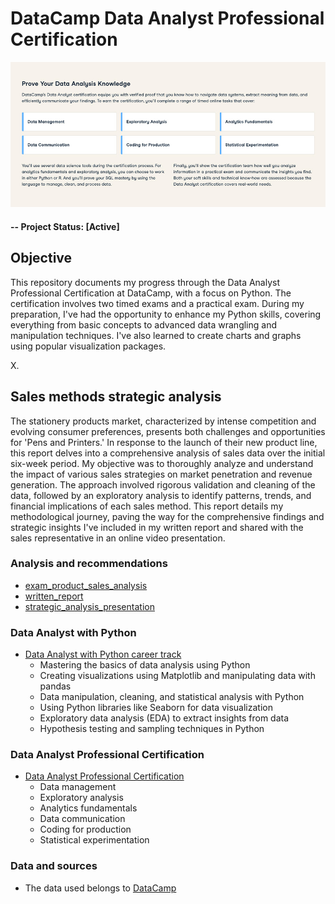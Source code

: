 # DataCamp Data Analyst Professional Certification

![alternative text](img/readme_image.jpg)

#### -- Project Status: [Active]

## Objective
This repository documents my progress through the Data Analyst Professional Certification at DataCamp, with a focus on Python. The certification involves two timed exams and a practical exam. During my preparation, I've had the opportunity to enhance my Python skills, covering everything from basic concepts to advanced data wrangling and manipulation techniques. I've also learned to create charts and graphs using popular visualization packages.

X.

## Sales methods strategic analysis

The stationery products market, characterized by intense competition and evolving consumer preferences, presents both challenges and opportunities for 'Pens and Printers.' In response to the launch of their new product line, this report delves into a comprehensive analysis of sales data over the initial six-week period. My objective was to thoroughly analyze and understand the impact of various sales strategies on market penetration and revenue generation. The approach involved rigorous validation and cleaning of the data, followed by an exploratory analysis to identify patterns, trends, and financial implications of each sales method. This report details my methodological journey, paving the way for the comprehensive findings and strategic insights I've included in my written report and shared with the sales representative in an online video presentation.

### Analysis and recommendations
* [exam_product_sales_analysis](exam_product_sales_analysis.ipynb)
* [written_report](written_report.ipynb)
* [strategic_analysis_presentation](strategic_analysis_presentation.pdf)

### Data Analyst with Python
* [Data Analyst with Python career track](https://www.datacamp.com/tracks/data-analyst-with-python)
  * Mastering the basics of data analysis using Python
  * Creating visualizations using Matplotlib and manipulating data with pandas
  * Data manipulation, cleaning, and statistical analysis with Python
  * Using Python libraries like Seaborn for data visualization
  * Exploratory data analysis (EDA) to extract insights from data
  * Hypothesis testing and sampling techniques in Python

### Data Analyst Professional Certification
* [Data Analyst Professional Certification](https://www.datacamp.com/certification/data-analyst)
  * Data management
  * Exploratory analysis
  * Analytics fundamentals
  * Data communication
  * Coding for production
  * Statistical experimentation

### Data and sources
* The data used belongs to [DataCamp](https://www.datacamp.com/)
